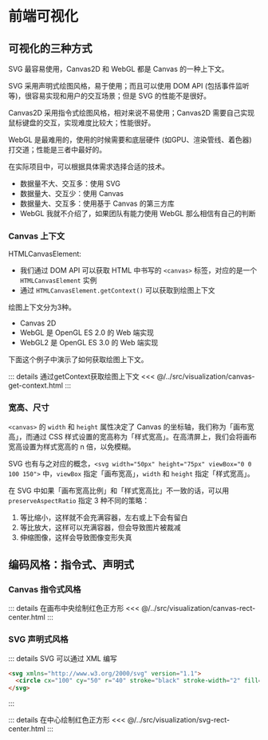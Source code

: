# 前端可视化

## 可视化的三种方式
SVG 最容易使用，Canvas2D 和 WebGL 都是 Canvas 的一种上下文。

SVG 采用声明式绘图风格，易于使用；而且可以使用 DOM API (包括事件监听等)，很容易实现和用户的交互场景；但是 SVG 的性能不是很好。

Canvas2D 采用指令式绘图风格，相对来说不易使用；Canvas2D 需要自己实现鼠标键盘的交互，实现难度比较大；性能很好。

WebGL 是最难用的，使用的时候需要和底层硬件 (如GPU、渲染管线、着色器) 打交道；性能是三者中最好的。

在实际项目中，可以根据具体需求选择合适的技术。
- 数据量不大、交互多：使用 SVG
- 数据量大、交互少：使用 Canvas
- 数据量大、交互多：使用基于 Canvas 的第三方库
- WebGL 我就不介绍了，如果团队有能力使用 WebGL 那么相信有自己的判断

### Canvas 上下文
HTMLCanvasElement:
- 我们通过 DOM API 可以获取 HTML 中书写的 `<canvas>` 标签，对应的是一个 `HTMLCanvasElement` 实例
- 通过 `HTMLCanvasElement.getContext()` 可以获取到绘图上下文

绘图上下文分为3种。
- Canvas 2D
- WebGL 是 OpenGL ES 2.0 的 Web 端实现
- WebGL2 是 OpenGL ES 3.0 的 Web 端实现

下面这个例子中演示了如何获取绘图上下文。

::: details 通过getContext获取绘图上下文
<<< @/../src/visualization/canvas-get-context.html
:::

### 宽高、尺寸
`<canvas>` 的 `width` 和 `height` 属性决定了 Canvas 的坐标轴，我们称为「画布宽高」，而通过 CSS 样式设置的宽高称为「样式宽高」。在高清屏上，我们会将画布宽高设置为样式宽高的 n 倍，以免模糊。

SVG 也有与之对应的概念，`<svg width="50px" height="75px" viewBox="0 0 100 150">` 中，`viewBox` 指定「画布宽高」，`width` 和 `height` 指定「样式宽高」。

在 SVG 中如果「画布宽高比例」和「样式宽高比」不一致的话，可以用 `preserveAspectRatio` 指定 3 种不同的策略：
1. 等比缩小，这样就不会充满容器，左右或上下会有留白
2. 等比放大，这样可以充满容器，但会导致图片被裁减
3. 伸缩图像，这样会导致图像变形失真

## 编码风格：指令式、声明式
### Canvas 指令式风格
::: details 在画布中央绘制红色正方形
<<< @/../src/visualization/canvas-rect-center.html
:::

### SVG 声明式风格
::: details SVG 可以通过 XML 编写
```html
<svg xmlns="http://www.w3.org/2000/svg" version="1.1">
  <circle cx="100" cy="50" r="40" stroke="black" stroke-width="2" fill="orange" />
</svg>
```
:::

::: details 在中心绘制红色正方形
<<< @/../src/visualization/svg-rect-center.html
:::
